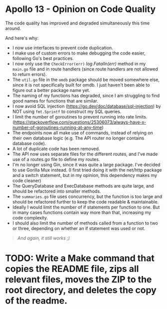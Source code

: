 # Apollo 13 - Opinion on Code Quality

The code quality has improved and degraded simultaneously this time around.

And here's why:
- I now use interfaces to prevent code duplication.
- I make use of custom errors to make debugging the code easier, following Go's best practices.
- I now only use the `CheckError(err)` *log.Fatalln(err)* method in my `main.go` file and in route handlers (since route handlers are not allowed to return errors).
- The `util.go` file in the `omdb` package should be moved somewhere else, since it is not specifically built for omdb. I just haven't been able to figure out a better package name yet.
- The naming of my functions has degraded, since I am struggling to find good names for functions that are similar.
- I now avoid SQL injection (https://go.dev/doc/database/sql-injection) by NOT using `fmt.Sprintf` to construct my SQL queries.
- I limit the number of goroutines to prevent running into rate limits. (https://stackoverflow.com/questions/25306073/always-have-x-number-of-goroutines-running-at-any-time)
- The endpoints now all make use of commands, instead of relying on their own database logic (e.g. The API router no longer contains database code).
- A lot of duplicate code has been removed.
- The API now uses separate files for the different routes, and I've made use of a routes.go file to define my routes.
- I'm no longer using Gin, since it was quite a large package. I've decided to use Gorilla Mux instead. (I first tried doing it with the net/http package and a switch statement, but in my opinion, this dependency makes my code cleaner)
- The QueryDatabase and ExecDatabase methods are quite large, and should be refactored into smaller methods.
- The `summaries.go` file uses concurrency, but the function is too large and should be refactored further to keep the code readable & maintainable.
- Ideally I would limit the number of if statements per function to one. But in many cases functions contain way more than that, increasing my code complexity.
- I should also limit the number of methods called from a function to two or three, depending on whether an if statement was used or not.

> *And again, it still works ;)*

# TODO: Write a Make command that copies the README file, zips all relevant files, moves the ZIP to the root directory, and deletes the copy of the readme.